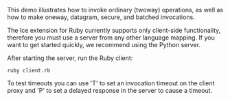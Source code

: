 This demo illustrates how to invoke ordinary (twoway) operations, as
well as how to make oneway, datagram, secure, and batched invocations.

The Ice extension for Ruby currently supports only client-side
functionality, therefore you must use a server from any other language
mapping. If you want to get started quickly, we recommend using the
Python server.

After starting the server, run the Ruby client:

```
ruby client.rb
```

To test timeouts you can use 'T' to set an invocation timeout on the client
proxy and 'P' to set a delayed response in the server to cause a timeout.
